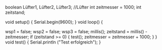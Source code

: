 boolean Lüfter1, Lüfter2, Lüfter3; //Lüfter
int zeitmesser = 1000;
int zeitstand;

void setup()
{
   Serial.begin(9600);
}
void loop()
{
  
  wsp1 = false;
  wsp2 = false;
  wsp3 = false;
  millis();
  zeitstand = millis() - zeitmesser;
  if (zeitstand >= 0)
  {
    test();
    zeitmesser = zeitmesser + 1000;
  }
}
void test()
{
   Serial.println ("Test erfolgreich");
}
